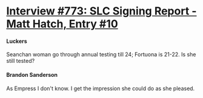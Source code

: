 # [Interview #773: SLC Signing Report - Matt Hatch, Entry #10](https://www.theoryland.com/intvmain.php?i=773#10)

#### Luckers

Seanchan woman go through annual testing till 24; Fortuona is 21-22. Is she still tested?

#### Brandon Sanderson

As Empress I don't know. I get the impression she could do as she pleased.

